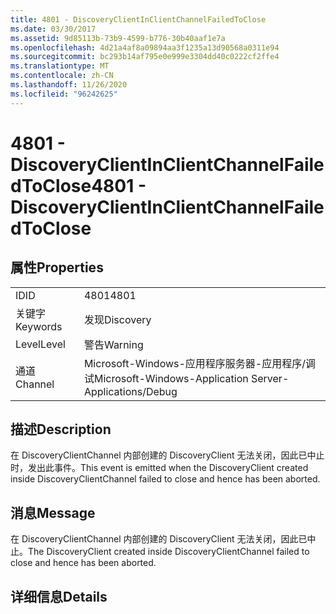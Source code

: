 ```yaml
---
title: 4801 - DiscoveryClientInClientChannelFailedToClose
ms.date: 03/30/2017
ms.assetid: 9d85113b-73b9-4599-b776-30b40aaf1e7a
ms.openlocfilehash: 4d21a4af8a09894aa3f1235a13d90568a0311e94
ms.sourcegitcommit: bc293b14af795e0e999e3304dd40c0222cf2ffe4
ms.translationtype: MT
ms.contentlocale: zh-CN
ms.lasthandoff: 11/26/2020
ms.locfileid: "96242625"
---
```

# <a name="4801---discoveryclientinclientchannelfailedtoclose"></a><span data-ttu-id="49175-102">4801 - DiscoveryClientInClientChannelFailedToClose</span><span class="sxs-lookup"><span data-stu-id="49175-102">4801 - DiscoveryClientInClientChannelFailedToClose</span></span>

## <a name="properties"></a><span data-ttu-id="49175-103">属性</span><span class="sxs-lookup"><span data-stu-id="49175-103">Properties</span></span>  
  
|||  
|-|-|  
|<span data-ttu-id="49175-104">ID</span><span class="sxs-lookup"><span data-stu-id="49175-104">ID</span></span>|<span data-ttu-id="49175-105">4801</span><span class="sxs-lookup"><span data-stu-id="49175-105">4801</span></span>|  
|<span data-ttu-id="49175-106">关键字</span><span class="sxs-lookup"><span data-stu-id="49175-106">Keywords</span></span>|<span data-ttu-id="49175-107">发现</span><span class="sxs-lookup"><span data-stu-id="49175-107">Discovery</span></span>|  
|<span data-ttu-id="49175-108">Level</span><span class="sxs-lookup"><span data-stu-id="49175-108">Level</span></span>|<span data-ttu-id="49175-109">警告</span><span class="sxs-lookup"><span data-stu-id="49175-109">Warning</span></span>|  
|<span data-ttu-id="49175-110">通道</span><span class="sxs-lookup"><span data-stu-id="49175-110">Channel</span></span>|<span data-ttu-id="49175-111">Microsoft-Windows-应用程序服务器-应用程序/调试</span><span class="sxs-lookup"><span data-stu-id="49175-111">Microsoft-Windows-Application Server-Applications/Debug</span></span>|  
  
## <a name="description"></a><span data-ttu-id="49175-112">描述</span><span class="sxs-lookup"><span data-stu-id="49175-112">Description</span></span>  

 <span data-ttu-id="49175-113">在 DiscoveryClientChannel 内部创建的 DiscoveryClient 无法关闭，因此已中止时，发出此事件。</span><span class="sxs-lookup"><span data-stu-id="49175-113">This event is emitted when the DiscoveryClient created inside DiscoveryClientChannel failed to close and hence has been aborted.</span></span>  
  
## <a name="message"></a><span data-ttu-id="49175-114">消息</span><span class="sxs-lookup"><span data-stu-id="49175-114">Message</span></span>  

 <span data-ttu-id="49175-115">在 DiscoveryClientChannel 内部创建的 DiscoveryClient 无法关闭，因此已中止。</span><span class="sxs-lookup"><span data-stu-id="49175-115">The DiscoveryClient created inside DiscoveryClientChannel failed to close and hence has been aborted.</span></span>  
  
## <a name="details"></a><span data-ttu-id="49175-116">详细信息</span><span class="sxs-lookup"><span data-stu-id="49175-116">Details</span></span>
